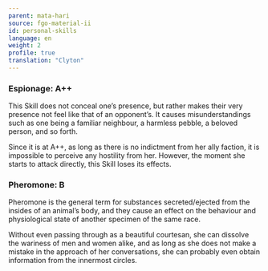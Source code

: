 ```yaml
---
parent: mata-hari
source: fgo-material-ii
id: personal-skills
language: en
weight: 2
profile: true
translation: "Clyton"
---
```


### Espionage: A++

This Skill does not conceal one’s presence, but rather makes their very presence not feel like that of an opponent’s. It causes misunderstandings such as one being a familiar neighbour, a harmless pebble, a beloved person, and so forth.

Since it is at A++, as long as there is no indictment from her ally faction, it is impossible to perceive any hostility from her. However, the moment she starts to attack directly, this Skill loses its effects.

### Pheromone: B

Pheromone is the general term for substances secreted/ejected from the insides of an animal’s body, and they cause an effect on the behaviour and physiological state of another specimen of the same race.

Without even passing through as a beautiful courtesan, she can dissolve the wariness of men and women alike, and as long as she does not make a mistake in the approach of her conversations, she can probably even obtain information from the innermost circles.
